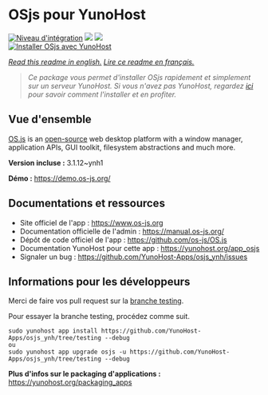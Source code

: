 # OSjs pour YunoHost

[![Niveau d'intégration](https://dash.yunohost.org/integration/osjs.svg)](https://dash.yunohost.org/appci/app/osjs) ![](https://ci-apps.yunohost.org/ci/badges/osjs.status.svg) ![](https://ci-apps.yunohost.org/ci/badges/osjs.maintain.svg)  
[![Installer OSjs avec YunoHost](https://install-app.yunohost.org/install-with-yunohost.svg)](https://install-app.yunohost.org/?app=osjs)

*[Read this readme in english.](./README.md)*
*[Lire ce readme en français.](./README_fr.md)*

> *Ce package vous permet d'installer OSjs rapidement et simplement sur un serveur YunoHost.
Si vous n'avez pas YunoHost, regardez [ici](https://yunohost.org/#/install) pour savoir comment l'installer et en profiter.*

## Vue d'ensemble

[OS.js](https://www.os-js.org/) is an [open-source](https://raw.githubusercontent.com/os-js/OS.js/master/LICENSE) web desktop platform with a window manager, application APIs, GUI toolkit, filesystem abstractions and much more.


**Version incluse :** 3.1.12~ynh1

**Démo :** https://demo.os-js.org/

## Documentations et ressources

* Site officiel de l'app : https://www.os-js.org
* Documentation officielle de l'admin : https://manual.os-js.org/
* Dépôt de code officiel de l'app : https://github.com/os-js/OS.js
* Documentation YunoHost pour cette app : https://yunohost.org/app_osjs
* Signaler un bug : https://github.com/YunoHost-Apps/osjs_ynh/issues

## Informations pour les développeurs

Merci de faire vos pull request sur la [branche testing](https://github.com/YunoHost-Apps/osjs_ynh/tree/testing).

Pour essayer la branche testing, procédez comme suit.
```
sudo yunohost app install https://github.com/YunoHost-Apps/osjs_ynh/tree/testing --debug
ou
sudo yunohost app upgrade osjs -u https://github.com/YunoHost-Apps/osjs_ynh/tree/testing --debug
```

**Plus d'infos sur le packaging d'applications :** https://yunohost.org/packaging_apps